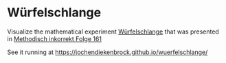 # Würfelschlange
Visualize the mathematical experiment [Würfelschlange](https://de.wikipedia.org/wiki/W%C3%BCrfelschlange
) that was presented in [Methodisch inkorrekt Folge 161](http://minkorrekt.de/minkorrekt-folge-161-gesichtswurst/.)

See it running at https://jochendiekenbrock.github.io/wuerfelschlange/
